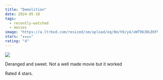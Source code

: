```yaml
---
title: "Demolition"
date: 2024-05-18
tags:
  - recently-watched
  - movies
image: "https://a.ltrbxd.com/resized/sm/upload/eq/0m/h9/y4/xWT9630LEKF9jEXSNjukmpl7mAH-0-600-0-900-crop.jpg?v=65d80ac5ec"
stars: "★★★★"
rating: "4"
---
```


<div class="letterboxd-movie-data-content">
   <p><img src="https://a.ltrbxd.com/resized/sm/upload/eq/0m/h9/y4/xWT9630LEKF9jEXSNjukmpl7mAH-0-600-0-900-crop.jpg?v=65d80ac5ec"/></p> <p>Deranged and sweet. Not a well made movie but it worked</p> 
  <p>Rated 4 stars.<p>
  <div class="float-clear"></div>
</div>

